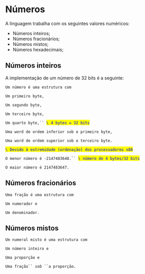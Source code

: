 # Números

A linguagem trabalha com os seguintes valores numéricos:

* Números inteiros;
* Números fracionários;
* Números mistos;
* Números hexadecimais;

## Números inteiros

A implementação de um número de 32 bits é a seguinte:

`Um número é uma estrutura com`&#x20;

&#x20; `Um primeiro byte,`

&#x20; `Um segundo byte,`

&#x20; `Um terceiro byte,`

&#x20; `Um quarto byte,`` `<mark style="color:blue;">`\ 4 bytes = 32 bits`</mark>&#x20;

&#x20; `Uma word de ordem inferior sob o primeiro byte,`&#x20;

&#x20; `Uma word de ordem superior sob o terceiro byte.`

&#x20;<mark style="color:blue;">`\ Devido à extremidade (ordenação) dos processadores x86`</mark>

`O menor número é -2147483648.`` `<mark style="color:blue;">`\ número de 4 bytes/32 bits`</mark>

`O maior número é 2147483647.`

## Números fracionários

`Uma fração é uma estrutura com`

&#x20; `Um numerador e`

&#x20; `Um denominador.`

## Números mistos

`Um numeral misto é uma estrutura com`&#x20;

&#x20; `Um número inteiro e`&#x20;

&#x20; `Uma proporção e`&#x20;

&#x20; `Uma fração`` `_`sob`_` ``a proporção.`


